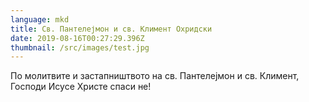 ```yaml
---
language: mkd
title: Св. Пантелејмон и св. Климент Охридски
date: 2019-08-16T00:27:29.396Z
thumbnail: /src/images/test.jpg
---
```

По молитвите и застапништвото на св. Пантелејмон и св. Климент, Господи Исусе Христе спаси нe!

